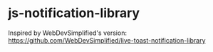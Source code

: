 # js-notification-library
Inspired by WebDevSimplified's version: https://github.com/WebDevSimplified/live-toast-notification-library
